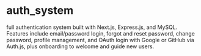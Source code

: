 # auth_system
full authentication system built with Next.js, Express.js, and MySQL. Features include email/password login, forgot and reset password, change password, profile management, and OAuth login with Google or GitHub via Auth.js, plus onboarding to welcome and guide new users.
